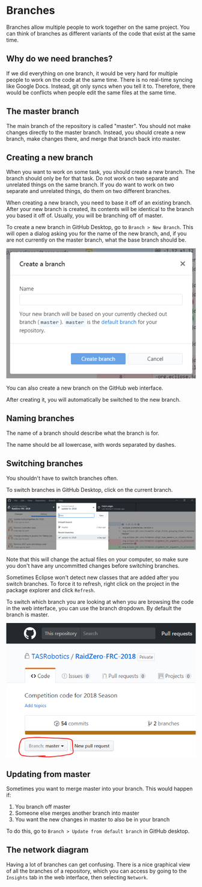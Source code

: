 # Branches

Branches allow multiple people to work together on the same project. You can think of branches as different variants of the code that exist at the same time.

## Why do we need branches?

If we did everything on one branch, it would be very hard for multiple people to work on the code at the same time. There is no real-time syncing like Google Docs. Instead, git only syncs when you tell it to. Therefore, there would be conflicts when people edit the same files at the same time.

## The master branch

The main branch of the repository is called "master". You should not make changes directly to the master branch. Instead, you should create a new branch, make changes there, and merge that branch back into master.

## Creating a new branch

When you want to work on some task, you should create a new branch. The branch should only be for that task. Do not work on two separate and unrelated things on the same branch. If you do want to work on two separate and unrelated things, do them on two different branches.

When creating a new branch, you need to base it off of an existing branch. After your new branch is created, its contents will be identical to the branch you based it off of. Usually, you will be branching off of master.

To create a new branch in GitHub Desktop, go to `Branch > New Branch`. This will open a dialog asking you for the name of the new branch, and, if you are not currently on the master branch, what the base branch should be.

![](img/new-branch.png)

You can also create a new branch on the GitHub web interface.

After creating it, you will automatically be switched to the new branch.

## Naming branches

The name of a branch should describe what the branch is for.

The name should be all lowercase, with words separated by dashes.

## Switching branches

You shouldn't have to switch branches often.

To switch branches in GitHub Desktop, click on the current branch.

![](img/switch-branches-github-desktop.png)

Note that this will change the actual files on your computer, so make sure you don't have any uncommitted changes before switching branches.

Sometimes Eclipse won't detect new classes that are added after you switch branches. To force it to refresh, right click on the project in the package explorer and click `Refresh`.

To switch which branch you are looking at when you are browsing the code in the web interface, you can use the branch dropdown. By default the branch is master.

![](img/switch-branches-github-web.png)

## Updating from master

Sometimes you want to merge master into your branch. This would happen if:

1. You branch off master
2. Someone else merges another branch into master
3. You want the new changes in master to also be in your branch

To do this, go to `Branch > Update from default branch` in GitHub desktop.

## The network diagram

Having a lot of branches can get confusing. There is a nice graphical view of all the branches of a repository, which you can access by going to the `Insights` tab in the web interface, then selecting `Network`.
